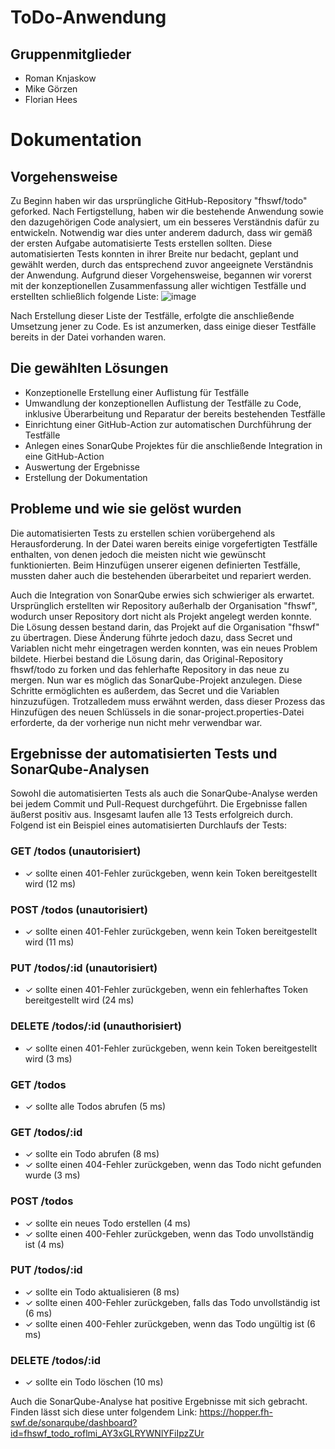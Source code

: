 # ToDo-Anwendung

## Gruppenmitglieder
- Roman Knjaskow
- Mike Görzen
- Florian Hees

# Dokumentation

## Vorgehensweise
Zu Beginn haben wir das ursprüngliche GitHub-Repository "fhswf/todo" geforked. Nach Fertigstellung, haben wir die bestehende Anwendung sowie den dazugehörigen Code analysiert, um ein besseres Verständnis dafür zu entwickeln. Notwendig war dies unter anderem dadurch, dass wir gemäß der ersten Aufgabe automatisierte Tests erstellen sollten. Diese automatisierten Tests konnten in ihrer Breite nur bedacht, geplant und gewählt werden, durch das entsprechend zuvor angeeignete Verständnis der Anwendung. Aufgrund dieser Vorgehensweise, begannen wir vorerst mit der konzeptionellen Zusammenfassung aller wichtigen Testfälle und erstellten schließlich folgende Liste:
![image](https://github.com/fhswf/todo_roflme/assets/60848726/9281c3c1-5d29-4169-b46d-f89f5a1d59df)

Nach Erstellung dieser Liste der Testfälle, erfolgte die anschließende Umsetzung jener zu Code. Es ist anzumerken, dass einige dieser Testfälle bereits in der Datei vorhanden waren.

## Die gewählten Lösungen
- Konzeptionelle Erstellung einer Auflistung für Testfälle
- Umwandlung der konzeptionellen Auflistung der Testfälle zu Code, inklusive Überarbeitung und Reparatur der bereits bestehenden Testfälle
- Einrichtung einer GitHub-Action zur automatischen Durchführung der Testfälle
- Anlegen eines SonarQube Projektes für die anschließende Integration in eine GitHub-Action
- Auswertung der Ergebnisse
- Erstellung der Dokumentation

## Probleme und wie sie gelöst wurden
Die automatisierten Tests zu erstellen schien vorübergehend als Herausforderung. In der Datei waren bereits einige vorgefertigten Testfälle enthalten, von denen jedoch die meisten nicht wie gewünscht funktionierten. Beim Hinzufügen unserer eigenen definierten Testfälle, mussten daher auch die bestehenden überarbeitet und repariert werden. 

Auch die Integration von SonarQube erwies sich schwieriger als erwartet. Ursprünglich erstellten wir Repository außerhalb der Organisation "fhswf", wodurch unser Repository dort nicht als Projekt angelegt werden konnte. Die Lösung dessen bestand darin, das Projekt auf die Organisation "fhswf" zu übertragen. Diese Änderung führte jedoch dazu, dass Secret und Variablen nicht mehr eingetragen werden konnten, was ein neues Problem bildete. Hierbei bestand die Lösung darin, das Original-Repository fhswf/todo zu forken und das fehlerhafte Repository in das neue zu mergen. Nun war es möglich das SonarQube-Projekt anzulegen. Diese Schritte ermöglichten es außerdem, das Secret und die Variablen hinzuzufügen. Trotzalledem muss erwähnt werden, dass dieser Prozess das Hinzufügen des neuen Schlüssels in die sonar-project.properties-Datei erforderte, da der vorherige nun nicht mehr verwendbar war.

## Ergebnisse der automatisierten Tests und SonarQube-Analysen
Sowohl die automatisierten Tests als auch die SonarQube-Analyse werden bei jedem Commit und Pull-Request durchgeführt. Die Ergebnisse fallen äußerst positiv aus. Insgesamt laufen alle 13 Tests erfolgreich durch. Folgend ist ein Beispiel eines automatisierten Durchlaufs der Tests:

### GET /todos (unautorisiert)
- ✓ sollte einen 401-Fehler zurückgeben, wenn kein Token bereitgestellt wird (12 ms)
### POST /todos (unautorisiert)
- ✓ sollte einen 401-Fehler zurückgeben, wenn kein Token bereitgestellt wird (11 ms)
### PUT /todos/:id (unautorisiert)
- ✓ sollte einen 401-Fehler zurückgeben, wenn ein fehlerhaftes Token bereitgestellt wird (24 ms)
### DELETE /todos/:id (unauthorisiert)
- ✓ sollte einen 401-Fehler zurückgeben, wenn kein Token bereitgestellt wird (3 ms)
### GET /todos
- ✓ sollte alle Todos abrufen (5 ms)
### GET /todos/:id
- ✓ sollte ein Todo abrufen (8 ms)
- ✓ sollte einen 404-Fehler zurückgeben, wenn das Todo nicht gefunden wurde (3 ms)
### POST /todos
- ✓ sollte ein neues Todo erstellen (4 ms)
- ✓ sollte einen 400-Fehler zurückgeben, wenn das Todo unvollständig ist (4 ms)
### PUT /todos/:id
- ✓ sollte ein Todo aktualisieren (8 ms)
- ✓ sollte einen 400-Fehler zurückgeben, falls das Todo unvollständig ist (6 ms)
- ✓ sollte einen 400-Fehler zurückgeben, wenn das Todo ungültig ist (6 ms)
### DELETE /todos/:id
- ✓ sollte ein Todo löschen (10 ms)

Auch die SonarQube-Analyse hat positive Ergebnisse mit sich gebracht. Finden lässt sich diese unter folgendem Link:
https://hopper.fh-swf.de/sonarqube/dashboard?id=fhswf_todo_roflmi_AY3xGLRYWNlYFiIpzZUr

